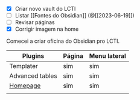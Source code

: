 - [x] Criar novo vault do LCTI
- [ ] Listar [[Fontes do Obsidian]] (@[[2023-06-19]])
- [ ] Revisar páginas
- [x] Corrigir imagem na home

Comecei a criar oficina do Obsidian pro LCTI. 

| Plugins                                                   | Página | Menu lateral |
| --------------------------------------------------------- | --------- | ------------ |
| Templater                                                 | sim       | sim          |
| Advanced tables                                           | sim       | sim          |
| [Homepage](https://github.com/mirnovov/obsidian-homepage) | sim       | sim          |
|                                                           |           |              |
